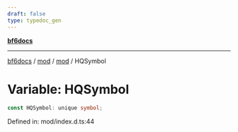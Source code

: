 ```yaml
---
draft: false
type: typedoc_gen
---
```


[**bf6docs**](../../../_index.md)

***

[bf6docs](../../../_index.md) / [mod](../../_index.md) / [mod](../_index.md) / HQSymbol

# Variable: HQSymbol

```ts
const HQSymbol: unique symbol;
```

Defined in: mod/index.d.ts:44
